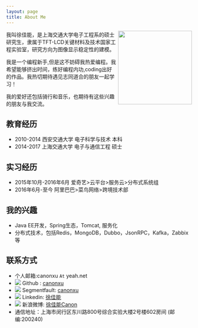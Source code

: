 ```yaml
---
layout: page
title: About Me
---
```


<img src="http://7rfk7p.com1.z0.glb.clouddn.com/canon.jpg" align=right width="200px" height="200px">
我叫徐佳能，是上海交通大学电子工程系的硕士研究生，隶属于TFT-LCD关键材料及技术国家工程实验室，研究方向为图像显示稳定性的建模。

我是一个编程新手,但是这不妨碍我热爱编程。我希望能够挤出时间，练好编程内功,coding出好的作品。我热切期待遇见志同道合的朋友一起学习！

我的爱好还包括骑行和音乐，也期待有这些兴趣的朋友与我交流。



## 教育经历
+ 2010-2014 西安交通大学 电子科学与技术 本科
+ 2014-2017 上海交通大学 电子与通信工程 硕士

## 实习经历
+ 2015年10月-2016年6月 爱奇艺>云平台>服务云>分布式系统组
+ 2016年6月-至今 阿里巴巴>菜鸟网络>跨境技术部

## 我的兴趣
+ Java EE开发，Spring生态，Tomcat, 服务化
+ 分布式技术，包括Redis，MongoDB，Dubbo，JsonRPC，Kafka，Zabbix等

## 联系方式
+ 个人邮箱:canonxu `At` yeah.net 
+ <img src="/media/pic/github_icon.png" align="bottom"> Github : [canonxu](https://github.com/canonxu) 
+ <img src="/media/pic/sf_icon.png" align="bottom"> Segmentfault: [canonxu](http://segmentfault.com/u/canonxu)
+ <img src="/media/pic/linkedin_icon.png" align="bottom"> Linkedin: [徐佳能](http://www.linkedin.com/profile/view?id=364083583)
+ <img src="/media/pic/weibo_icon.png" align="bottom"> 新浪微博: [徐佳能Canon](http://weibo.com/u/1887763444)          
+ 通信地址：上海市闵行区东川路800号综合实验大楼2号楼602房间 (邮编:200240)

<br/>
